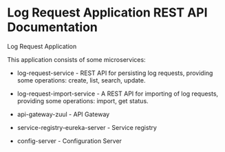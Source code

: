 # Log Request Application REST API Documentation
Log Request Application

This application consists of some microservices:

- log-request-service - REST API for persisting log requests, providing some operations: create, list, search, update.

- log-request-import-service - A REST API for importing of log requests, providing some operations: import, get status.

- api-gateway-zuul - API Gateway

- service-registry-eureka-server - Service registry

- config-server - Configuration Server
